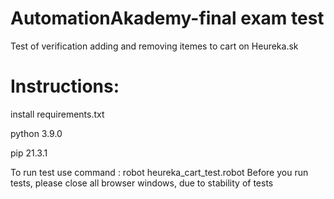 
# AutomationAkademy-final exam test
 Test of verification adding and removing itemes to cart on Heureka.sk

# Instructions: 

install requirements.txt

python 3.9.0

pip 21.3.1 

To run test use command : robot heureka_cart_test.robot
Before you run tests, please close all browser windows, due to stability of tests
